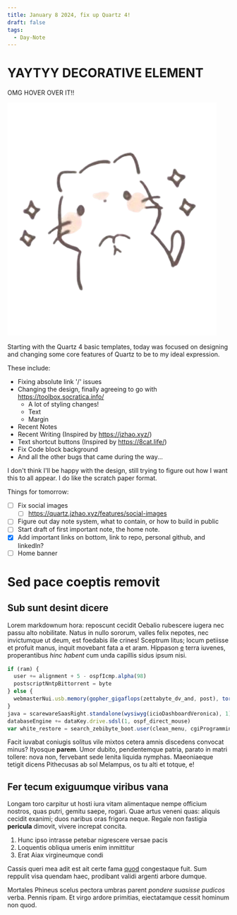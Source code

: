 ```yaml
---
title: January 8 2024, fix up Quartz 4!
draft: false
tags:
  - Day-Note
---
```


<div class="article-header green-white">

<div>

<div class="decorative-element"></div>

# YAYTYY DECORATIVE ELEMENT

OMG HOVER OVER IT!!

</div>

<img src="./cat_excited.png">

</div>

Starting with the Quartz 4 basic templates, today was focused on designing and changing some core features of Quartz to be to my ideal expression.

These include:

- Fixing absolute link '/' issues
- Changing the design, finally agreeing to go with https://toolbox.socratica.info/
  - A lot of styling changes!
  - Text
  - Margin
- Recent Notes
- Recent Writing (Inspired by https://jzhao.xyz/)
- Text shortcut buttons (Inspired by https://8cat.life/)
- Fix Code block background
- And all the other bugs that came during the way...

I don't think I'll be happy with the design, still trying to figure out how I want this to all appear.
I do like the scratch paper format.

Things for tomorrow:

- [ ] Fix social images
  - [ ] https://quartz.jzhao.xyz/features/social-images
- [ ] Figure out day note system, what to contain, or how to build in public
- [ ] Start draft of first important note, the home note.
- [x] Add important links on bottom, link to repo, personal github, and linkedIn?
- [ ] Home banner

# Sed pace coeptis removit

## Sub sunt desint dicere

Lorem markdownum hora: reposcunt cecidit Oebalio rubescere iugera nec passu alto
nobilitate. Natus in nullo sororum, valles felix nepotes, nec invictumque ut
deum, est foedabis ille crines! Sceptrum litus; locum petiisse et profuit manus,
inquit movebant fata a et aram. Hippason
[e](http://tantorumherbae.net/acui.html) terra iuvenes, properantibus _hinc
habent_ cum unda capillis sidus ipsum nisi.

```js
if (ram) {
  user += alignment + 5 - ospfIcmp.alpha(98)
  postscriptNntpBittorrent = byte
} else {
  webmasterNui.usb.memory(gopher_gigaflops(zettabyte_dv_and, post), torrent(unicode_iteration))
}
java = scarewareSaasRight.standalone(wysiwyg(icioDashboardVeronica), 1)
databaseEngine += dataKey.drive.sdsl(1, ospf_direct_mouse)
var white_restore = search_zebibyte_boot.user(clean_menu, cgiProgrammingCompatible * chipset, 2)
```

Facit iuvabat coniugis solitus vile mixtos cetera amnis discedens convocat
minus? Ityosque **parem**. Umor dubito, pendentemque patria, parato in matri
tollere: nova non, fervebant sede lenita liquida nymphas. Maeoniaeque tetigit
dicens Pithecusas ab sol Melampus, os tu alti et totque, e!

## Fer tecum exiguumque viribus vana

Longam toro carpitur ut hosti iura vitam alimentaque nempe officium nostros,
quas putri, gemitu saepe, rogari. Quae artus veneni quas: aliquis cecidit
exanimi; duos naribus oras frigora neque. Regale non fastigia **pericula**
dimovit, vivere increpat concita.

1. Hunc ipso intrasse petebar nigrescere versae pacis
2. Loquentis obliqua umeris enim inmittitur
3. Erat Aiax virgineumque condi

Cassis queri mea adit est ait certe fama [quod](http://nec.net/respicit.html)
congestaque fuit. Sum reppulit visa quendam haec, prodibant validi argenti
arbore dumque.

Mortales Phineus scelus pectora umbras parent _pondere suasisse pudicos_ verba.
Pennis ripam. Et virgo ardore primitias, eiectatamque cessit hominum non quod.
